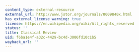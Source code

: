 ```yaml
---
content_type: external-resource
external_url: http://www.jstor.org/journals/0009840x.html
has_external_license_warning: true
license: https://en.wikipedia.org/wiki/All_rights_reserved
status: ''
title: Classical Review
uid: f6ba1e4f-a32c-4429-bc4d-3006fd10c1b5
wayback_url: ''
---
```

